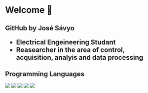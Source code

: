 <html lang="en">
<head>
    <meta charset="UTF-8">
    <meta name="viewport" content="width=device-width, initial-scale=1.0">
</head>
<body>
    <h1>Welcome 👋</h1>
    <h2>GitHub by José Sávyo <br> 
    <ul>
    <li>Electrical Engeineering Studant</li>
    <li>Reasearcher in the area of control, acquisition, analyis and data processing</li>
    </ul>  
    </h2>
    <h2>Programming Languages</h2>
        <div>
            <img src="file:///home/savyo/Desktop/GitHub/Home/matlab.png">
            <img src="./imagens_body/logo_veesec.png">
            <img src="./imagens_body/logo_vindi.png">
            <img src="./imagens_body/logo_namecheap.png">
            <img src="./imagens_body/logo_namecheap.png">
        </div>
</body>
</html>

<!--
**Jose-Savyo/Jose-Savyo** is a ✨ _special_ ✨ repository because its `README.md` (this file) appears on your GitHub profile.

Here are some ideas to get you started:

- 🔭 I’m currently working on ...
- 🌱 I’m currently learning ...
- 👯 I’m looking to collaborate on ...
- 🤔 I’m looking for help with ...
- 💬 Ask me about ...
- 📫 How to reach me: ...
- 😄 Pronouns: ...
- ⚡ Fun fact: ...
--> 
